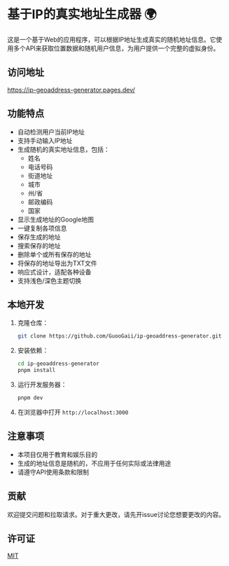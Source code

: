 # 基于IP的真实地址生成器 🌍

这是一个基于Web的应用程序，可以根据IP地址生成真实的随机地址信息。它使用多个API来获取位置数据和随机用户信息，为用户提供一个完整的虚拟身份。

## 访问地址

https://ip-geoaddress-generator.pages.dev/

## 功能特点

- 自动检测用户当前IP地址
- 支持手动输入IP地址
- 生成随机的真实地址信息，包括：
  - 姓名
  - 电话号码
  - 街道地址
  - 城市
  - 州/省
  - 邮政编码
  - 国家
- 显示生成地址的Google地图
- 一键复制各项信息
- 保存生成的地址
- 搜索保存的地址
- 删除单个或所有保存的地址
- 将保存的地址导出为TXT文件
- 响应式设计，适配各种设备
- 支持浅色/深色主题切换

## 本地开发

1. 克隆仓库：
   ```bash
   git clone https://github.com/GuooGaii/ip-geoaddress-generator.git
   ```

2. 安装依赖：
   ```bash
   cd ip-geoaddress-generator
   pnpm install
   ```

3. 运行开发服务器：
   ```bash
   pnpm dev
   ```

4. 在浏览器中打开 `http://localhost:3000`

## 注意事项

- 本项目仅用于教育和娱乐目的
- 生成的地址信息是随机的，不应用于任何实际或法律用途
- 请遵守API使用条款和限制

## 贡献

欢迎提交问题和拉取请求。对于重大更改，请先开issue讨论您想要更改的内容。

## 许可证

[MIT](https://choosealicense.com/licenses/mit/)